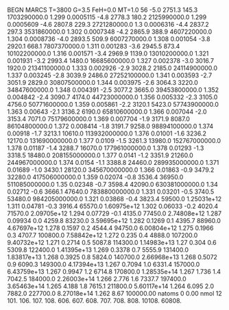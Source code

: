 BEGN
MARCS T=3800 G=3.5 FeH=0.0 MT=1.0
                  56
-5.0 2751.3 145.3 1703290000.0 1.299 0.0005115 
-4.8 2778.3 180.2 2125990000.0 1.299 0.0005609 
-4.6 2807.8 229.3 2721280000.0 1.3 0.0006316 
-4.4 2837.2 297.3 3531860000.0 1.302 0.0007348 
-4.2 2865.9 388.9 4607220000.0 1.304 0.0008736 
-4.0 2893.5 509.9 6007270000.0 1.308 0.001054 
-3.8 2920.1 668.1 7807370000.0 1.311 0.001283 
-3.6 2945.5 873.4 10102200000.0 1.316 0.001571 
-3.4 2969.9 1139.0 13010200000.0 1.321 0.001931 
-3.2 2993.4 1480.0 16685600000.0 1.327 0.002378 
-3.0 3016.7 1920.0 21341100000.0 1.333 0.002926 
-2.9 3028.2 2185.0 24114900000.0 1.337 0.003245 
-2.8 3039.9 2486.0 27252100000.0 1.341 0.003593 
-2.7 3051.9 2829.0 30807500000.0 1.344 0.003975 
-2.6 3064.3 3220.0 34847600000.0 1.348 0.004391 
-2.5 3077.2 3665.0 39453800000.0 1.352 0.004842 
-2.4 3090.7 4174.0 44723000000.0 1.356 0.005332 
-2.3 3105.0 4756.0 50771600000.0 1.359 0.005861 
-2.2 3120.1 5423.0 57743900000.0 1.363 0.00643 
-2.1 3136.2 6190.0 65810600000.0 1.366 0.007044 
-2.0 3153.4 7071.0 75179600000.0 1.369 0.007704 
-1.9 3171.9 8087.0 86104800000.0 1.372 0.008414 
-1.8 3191.7 9258.0 98894100000.0 1.374 0.00918 
-1.7 3213.1 10610.0 113932000000.0 1.376 0.01001 
-1.6 3236.2 12170.0 131690000000.0 1.377 0.0109 
-1.5 3261.3 13980.0 152767000000.0 1.378 0.01187 
-1.4 3288.7 16070.0 177961000000.0 1.378 0.01293 
-1.3 3318.5 18480.0 208155000000.0 1.377 0.0141 
-1.2 3351.9 21260.0 244967000000.0 1.374 0.0154 
-1.1 3388.8 24460.0 289935000000.0 1.371 0.01689 
-1.0 3430.1 28120.0 345670000000.0 1.366 0.01863 
-0.9 3479.2 32280.0 417506000000.0 1.359 0.02074 
-0.8 3536.4 36950.0 511085000000.0 1.35 0.02348 
-0.7 3598.4 42090.0 630381000000.0 1.34 0.02712 
-0.6 3666.1 47640.0 783880000000.0 1.331 0.03201 
-0.5 3740.5 53480.0 984205000000.0 1.321 0.03868 
-0.4 3823.4 59500.0 1.25031e+12 1.311 0.04781 
-0.3 3916.4 65570.0 1.60975e+12 1.302 0.06033 
-0.2 4020.4 71570.0 2.09705e+12 1.294 0.07729 
-0.1 4135.0 77450.0 2.74808e+12 1.287 0.09934 
0.0 4259.8 83230.0 3.59695e+12 1.282 0.1269 
0.1 4395.7 88960.0 4.67697e+12 1.278 0.1597 
0.2 4544.4 94750.0 6.00804e+12 1.275 0.1966 
0.3 4707.7 100800.0 7.58842e+12 1.272 0.235 
0.4 4888.0 107200.0 9.40732e+12 1.271 0.2714 
0.5 5087.8 114300.0 1.14983e+13 1.27 0.304 
0.6 5309.8 122400.0 1.41395e+13 1.269 0.3378 
0.7 5555.9 131400.0 1.83817e+13 1.268 0.3925 
0.8 5824.0 140700.0 2.66968e+13 1.268 0.5072 
0.9 6090.3 149300.0 4.17394e+13 1.267 0.7094 
1.0 6331.4 157000.0 6.43759e+13 1.267 0.9947 
1.2 6714.8 170800.0 1.28535e+14 1.267 1.736 
1.4 7042.5 184000.0 2.26003e+14 1.266 2.776 
1.6 7337.7 197400.0 3.65463e+14 1.265 4.188 
1.8 7615.1 211800.0 5.60117e+14 1.264 6.095 
2.0 7882.0 227700.0 8.27018e+14 1.262 8.67 
100000.00
natoms              0      0.00
nmol          12
          101.         106.       107.      108.         606.        607.        608.
          707.         708.       808.    10108.       60808.
